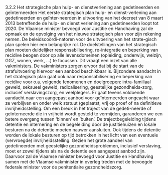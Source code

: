 3.2.2 Het strategische plan hulp- en dienstverlening aan gedetineerden en geïnterneerden Het eerste strategisch plan hulp- en dienst-verlening aan gedetineerden en geïnter-neerden in uitvoering van het decreet van 8 maart 2013 betreffende de hulp- en dienst verlening aan gedetineerden loopt tot 2020. De Vlaamse minister bevoegd voor Justitie en Handhaving zal de opmaak en de opvolging van het nieuwe strategisch plan voor zijn rekening nemen. De beleidscoördi-natoren voor de uitvoering van het strate-gisch plan spelen hier een belangrijke rol. De doelstellingen van het strategisch plan moeten duidelijker responsabilisering, re-integratie en beperking van recidive beogen door op alle levensdomeinen (opleiding, onderwijs, welzijn, GGZ, wonen, werk, …) te focussen. Dit vraagt een inzet van alle vakministers. De vakministers zorgen ervoor dat bij de start van de strafuitvoering hiervoor een aanbod beschikbaar is. Bijzondere aandacht in het strategisch plan gaat ook naar responsabilisering en beperking van recidive voor o.a. volgende fenomenen en doelgroepen: intra-familiaal geweld, seksueel geweld, radicalisering, geestelijke gezondheids-zorg, inclusief verslavingszorg, en veelplegers. Er gaat tevens voldoende aandacht naar een aangepast aanbod voor geïnterneerden ongeacht waar ze verblijven en onder welk statuut (geplaatst, vrij op proef of na definitieve invrijheidsstelling. Om een breuk in het traject van de gedeti-neerde of geïnterneerde die in vrijheid wordt gesteld te vermijden, garanderen we een betere overgang tussen ‘binnen’ en ’buiten’. De trajectbegeleiding tijdens detentie en internering en de begeleiding door de justitiehuizen en lokale besturen na de detentie moeten nauwer aansluiten. Ook tijdens de detentie worden de lokale besturen op tijd betrokken in het licht van een eventuele (vervroegde) invrijheidsstelling. Gezien het grote aandeel van gedetineerden met geestelijke gezondheidsproblemen, inclusief verslaving, moet er zowel tijdens als na de detentie een aangepast aanbod zijn. Daarvoor zal de Vlaamse minister bevoegd voor Justitie en Handhaving samen met de Vlaamse vakminister in overleg treden met de bevoegde federale minister voor de penitentiaire gezondheidszorg. 